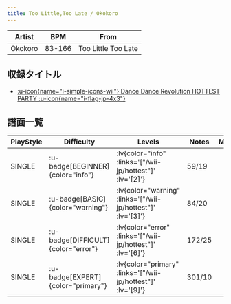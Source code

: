 ```yaml
---
title: Too Little,Too Late / Okokoro
---
```


|Artist|BPM|From|
|------|---|----|
|Okokoro|83-166|Too Little Too Late|

## 収録タイトル

- [ :u-icon{name="i-simple-icons-wii"} Dance Dance Revolution HOTTEST PARTY :u-icon{name="i-flag-jp-4x3"} ](/wii-jp/hottest)

## 譜面一覧

|PlayStyle|Difficulty|Levels|Notes|Movie|
|---------|----------|------|-----|-----|
|SINGLE| :u-badge[BEGINNER]{color="info"} | :lv{color="info" :links='["/wii-jp/hottest"]' :lv='[2]'} |59/19||
|SINGLE| :u-badge[BASIC]{color="warning"} | :lv{color="warning" :links='["/wii-jp/hottest"]' :lv='[3]'} |84/20||
|SINGLE| :u-badge[DIFFICULT]{color="error"} | :lv{color="error" :links='["/wii-jp/hottest"]' :lv='[6]'} |172/25||
|SINGLE| :u-badge[EXPERT]{color="primary"} | :lv{color="primary" :links='["/wii-jp/hottest"]' :lv='[9]'} |301/10||
